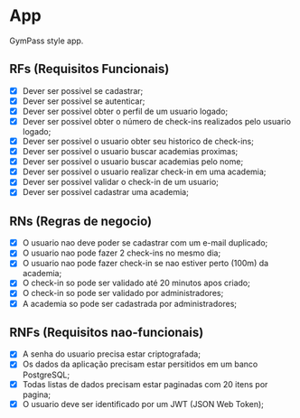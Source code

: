# App

GymPass style app.

## RFs (Requisitos Funcionais)

- [x] Dever ser possivel se cadastrar;
- [x] Dever ser possivel se autenticar;
- [x] Dever ser possivel obter o perfil de um usuario logado;
- [x] Dever ser possivel obter o número de check-ins realizados pelo usuario logado;
- [x] Dever ser possivel o usuario obter seu historico de check-ins;
- [x] Dever ser possivel o usuario buscar academias proximas;
- [x] Dever ser possivel o usuario buscar academias pelo nome;
- [x] Dever ser possivel o usuario realizar check-in em uma academia;
- [x] Dever ser possivel validar o check-in de um usuario;
- [x] Dever ser possivel cadastrar uma academia;

## RNs (Regras de negocio)

- [x] O usuario nao deve poder se cadastrar com um e-mail duplicado;
- [x] O usuario nao pode fazer 2 check-ins no mesmo dia;
- [x] O usuario nao pode fazer check-in se nao estiver perto (100m) da academia;
- [x] O check-in so pode ser validado até 20 minutos apos criado;
- [x] O check-in so pode ser validado por administradores;
- [x] A academia so pode ser cadastrada por administradores;

## RNFs (Requisitos nao-funcionais)

- [x] A senha do usuario precisa estar criptografada;
- [x] Os dados da aplicação precisam estar persitidos em um banco PostgreSQL;
- [x] Todas listas de dados precisam estar paginadas com 20 itens por pagina;
- [x] O usuario deve ser identificado por um JWT (JSON Web Token);